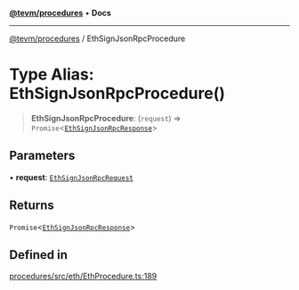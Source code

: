 [**@tevm/procedures**](../README.md) • **Docs**

***

[@tevm/procedures](../globals.md) / EthSignJsonRpcProcedure

# Type Alias: EthSignJsonRpcProcedure()

> **EthSignJsonRpcProcedure**: (`request`) => `Promise`\<[`EthSignJsonRpcResponse`](EthSignJsonRpcResponse.md)\>

## Parameters

• **request**: [`EthSignJsonRpcRequest`](EthSignJsonRpcRequest.md)

## Returns

`Promise`\<[`EthSignJsonRpcResponse`](EthSignJsonRpcResponse.md)\>

## Defined in

[procedures/src/eth/EthProcedure.ts:189](https://github.com/evmts/tevm-monorepo/blob/main/packages/procedures/src/eth/EthProcedure.ts#L189)
